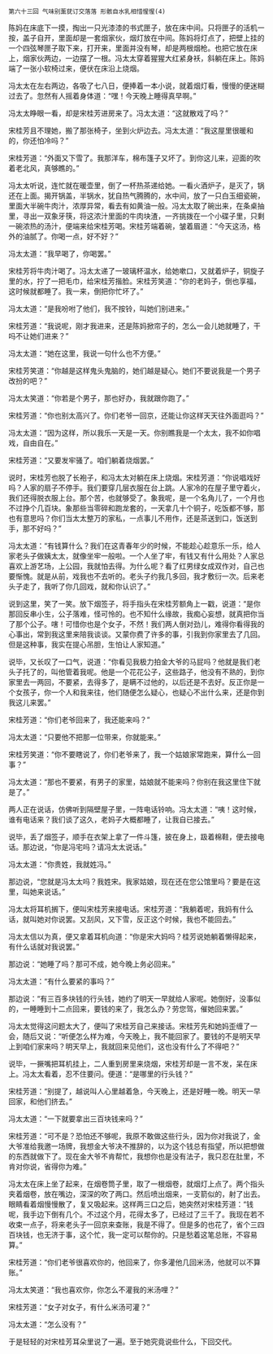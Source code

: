     第六十三回 气味别薰莸订交落落 形骸自水乳相惜惺惺(4) 

   陈妈在床底下一摸，掏出一只光漆漆的书式匣子，放在床中间。只将匣子的活机一按，盖子自开，里面却是一套烟家伙，烟灯放在中间。陈妈将灯点了，把壁上挂的一个四弦琴匣子取下来，打开来，里面并没有琴，却是两根烟枪。也把它放在床上，烟家伙两边，一边摆了一根。冯太太穿着猩猩大红紧身袄，斜躺在床上。陈妈端了一张小软椅过来，便伏在床沿上烧烟。

   冯太太在左右两边，各吸了七八日，便捧着一本小说，就着烟灯看，慢慢的便迷糊过去了。忽然有人摇着身体道：“嘿！今天晚上睡得真早啊。”

   冯太太睁眼一看，却是宋桂芳进房来了。冯太太道：“这就散戏了吗？”

   宋桂芳且不理她，搬了那张椅子，坐到火炉边去。冯太太道：“我这屋里很暖和的，你还怕冷吗？”

   宋桂芳道：“外面又下雪了。我那洋车，棉布篷子又坏了。到你这儿来，迎面的吹着老北风，真够瞧的。”

   冯太太听说，连忙就在暖壶里，倒了一杯热茶递给她。一看火酒炉子，是灭了，锅还在上面。揭开锅盖，半锅水，犹自热气腾腾的，水中间，放了一只白玉细瓷碗，里面大半碗牛肉汁，浓厚异常，看去有如黄油一般。冯太太取了碗出来，在条桌抽里，寻出一双象牙筷，将这浓汁里面的牛肉块渣，一齐挑拨在一个小碟子里，只剩一碗浓热的汤汁，便端来给宋桂芳喝。宋桂芳端着碗，皱着眉道：“今天这汤，格外的油腻了。你喝一点，好不好？”

   冯太太道：“我早喝了，你喝罢。”

   宋桂芳将牛肉汁喝了。冯太太递了一玻璃杯温水，给她嗽口，又就着炉子，铜旋子里的水，拧了一把毛巾，给宋桂芳揩脸。宋桂芳笑道：“你的老妈子，倒也享福，这时候就都睡了。我一来，倒把你忙坏了。”

   冯太太道：“是我吩咐了他们，我不按铃，叫她们别进来。”

   宋桂芳道：“我说呢，刚才我进来，还是陈妈掀帘子的，怎么一会儿她就睡了，干吗不让她们进来？”

   冯太太道：“她在这里，我说一句什么也不方便。”

   宋桂芳笑道：“你越是这样鬼头鬼脑的，她们越是疑心。她们不要说我是一个男子改扮的吧？”

   冯太太笑道：“你若是个男子，那也好办，我就跟你跑了。”

   宋桂芳道：“你也别太高兴了。你们老爷一回京，还能让你这样天天往外面逛吗？”

   冯太太道：“因为这样，所以我乐一天是一天。你别瞧我是一个太太，我不如你唱戏，自由自在。”

   宋桂芳道：“又要发牢骚了。咱们躺着烧烟罢。”

   说时，宋桂芳也脱了长袍子，和冯太太对躺在床上烧烟。宋桂芳道：“你说唱戏好吗？人家的扇子不停手。我们要穿几层衣服在台上跳。人家冷的在屋子里守着火，我们还得脱衣服上台。那个苦，也就够受了。象我呢，是一个名角儿了，一个月也不过挣个几百块。象那些当零碎和跑龙套的，一天拿几十个铜子，吃饭都不够，那也有意思吗？你们当太太整万的家私，一点事儿不用作，还是茶送到口，饭送到手，那不好吗？”

   冯太太道：“有钱算什么？我们在这青春年少的时候，不能趁心趁意乐一乐，给人家老头子做姨太太，就像坐牢一般啦。一个人坐了牢，有钱又有什么用处？人家总喜欢上游艺场，上公园，我就怕去得。为什么呢？看了红男绿女成双作对，自己也要惭愧。就是从前，戏我也不去听的。老头子约我几多回，我才敷衍一次。后来老头子走了，我听了你几回戏，就和你认识了。”

   说到这里，笑了一笑。放下烟签子，将手指头在宋桂芳额角上一戳，说道：“是你那回反串小生，公子落难，怪可怜的。也不知什么缘故，我痴心妄想，就真把你当了那个公子。嗐！可惜你也是个女子，不然！我们两人倒对劲儿，难得你看得我的心事出，常到我这里来陪我谈谈。又蒙你费了许多的事，引我到你家里去了几回。但是这种事，我实在提心吊胆，生怕让人家知道。”

   说毕，又长叹了一口气，说道：“你看见我极力拍金大爷的马屁吗？他就是我们老头子托了的，叫他管着我呢。他是一个花花公子，这些路子，他没有不熟的，到你家里去一两回，不要紧，去得多了，是瞒不过他的，以后还是不去好。反正你是一个女孩子，你一个人和我来往，他们随便怎么疑心，也疑心不出什么来，还是你到我这儿来罢。”

   宋桂芳道：“你们老爷回来了，我还能来吗？”

   冯太太道：“只要他不把那一位带来，你就能来。”

   宋桂芳笑道：“你不要瞎说了，你们老爷来了，我一个姑娘家常跑来，算什么一回事？”

   冯太太道：“那也不要紧，有男子的家里，姑娘就不能来吗？你别在我这里住下就是了。”

   两人正在说话，仿佛听到隔壁屋子里，一阵电话铃响。冯太太道：“咦！这时候，谁有电话来？我们谈了这久，老妈子大概都睡了，让我自已接去。”

   说毕，丢了烟签子，顺手在衣架上拿了一件斗篷，披在身上，趿着棉鞋，便去接电话。那边说，“你是冯宅吗？请冯太太说话。”

   冯太太道：“你贵姓，我就姓冯。”

   那边说，“您就是冯太太吗？我姓宋。我家姑娘，现在还在您公馆里吗？要是在这里，叫她来说话。”

   冯太太将耳机搁下，便叫宋桂芳来接电话。宋桂芳道：“我躺着呢，我妈有什么话，就叫她对你说罢。又刮风，又下雪，反正这个时候，我也不能回去。”

   冯太太信以为真，便又拿着耳机向道：“你是宋大妈吗？桂芳说她躺着懒得起来，有什么话就对我说罢。”

   那边说：“她睡了吗？那可不成，她今晚上务必回来。”

   冯太太道：“有什么要紧的事吗？”

   那边说：“有三百多块钱的行头钱，她约了明天一早就给人家呢。她倒好，没事似的，一睡睡到十二点回来，要钱的来了，我怎么办？劳您驾，催她回来罢。”

   冯太太觉得这问题太大了，便叫了宋桂芳自己来接话。宋桂芳先和她妈歪缠了一会，随后又说：“听便怎么样为难，今天晚上，我不能回家了。要钱的不是明天早上到咱们家来吗？明天早上，我就回来见他们，这也没有什么了不得吧？”

   说毕，一撅嘴把耳机挂上，二人重到房里来烧烟，宋桂芳却是一言不发，呆在床上。冯太太看着，忍不住要问。便道：“是哪里的行头钱？”

   宋桂芳道：“别提了，越说叫人心里越着急，今天晚上，还是好睡一晚。明天一早回家，和他们挤去。”

   冯太太道：“一下就要拿出三百块钱来吗？”

   宋桂芳道：“可不是？恐怕还不够呢，我原不敢做这些行头，因为你对我说了，金大爷准给我邀一场牌，我想金大爷决不推辞的，以为这个钱总有指望，所以把想做的东西就做下了。现在金大爷不肯帮忙，我想你也是没有法子，我只忍在肚里，不肯对你说，省得你为难。”

   冯太太在床上坐了起来，在烟卷筒子里，取了一根烟卷，就烟灯上点了。两个指头夹着烟卷，放在嘴边，深深的吹了两口。然后喷出烟来，一支箭似的，射了出去。眼睛看着烟慢慢散了，复又吸起来。这样两三口之后，她突然对宋桂芳道：“钱呢，我手边下倒有几个。不过这个月，花得太多了，已经过了三千了。我现在若不收束一点子，将来老头子一回京来查账，我是不得了。但是多的也花了，省个三四百块钱，也无济于事，这个忙，我一定可以帮你的。只是愁着这笔总账，不容易算。”

   宋桂芳道：“你们老爷很喜欢你的，他回来了，你多灌他几回米汤，他就可以不算账。”

   冯太太笑道：“我也喜欢你，你怎么不灌我的米汤哩？”

   宋桂芳道：“女子对女子，有什么米汤可灌？”

   冯太太道：“怎么没有？”

   于是轻轻的对宋桂芳耳朵里说了一遍。至于她究竟说些什么，下回交代。

